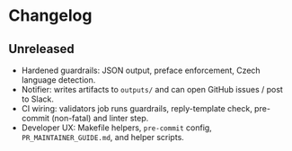 # Changelog

## Unreleased

- Hardened guardrails: JSON output, preface enforcement, Czech language detection.
- Notifier: writes artifacts to `outputs/` and can open GitHub issues / post to Slack.
- CI wiring: validators job runs guardrails, reply-template check, pre-commit (non-fatal) and linter step.
- Developer UX: Makefile helpers, `pre-commit` config, `PR_MAINTAINER_GUIDE.md`, and helper scripts.
